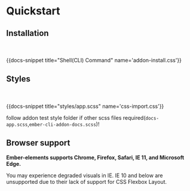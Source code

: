 # Quickstart

## Installation
<div style="visibility:hidden">
{{! BEGIN-SNIPPET  addon-install.css }}
  @import "ember-elements-styles";
{{! END-SNIPPET }}
</div>
    {{docs-snippet   title="Shell(CLI) Command" name='addon-install.css'}}


## Styles
<div style="visibility:hidden">
{{! BEGIN-SNIPPET  css-import.css }}
  @import "ember-elements-styles";
{{! END-SNIPPET }}
</div>
    {{docs-snippet   title="styles/app.scss" name='css-import.css'}}

 follow addon test style folder if other scss files required(`docs-app.scss`,`ember-cli-addon-docs.scss`)!

## Browser support

<div class="bp3-running-text bp3-text-large">
    <p><strong>Ember-elements supports Chrome, Firefox, Safari, IE 11, and Microsoft Edge.</strong></p>
    <p> 
       You may experience degraded visuals in IE.
       IE 10 and below are unsupported due to their lack of support for CSS Flexbox Layout.
    </p>
</div>